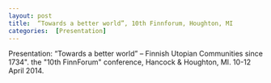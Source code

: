 ```yaml
---
layout: post 
title:  “Towards a better world”, 10th Finnforum, Houghton, MI 
categories:  [Presentation] 
---
```

Presentation: “Towards a better world” – Finnish Utopian Communities since 1734". the "10th FinnForum" conference, Hancock & Houghton, MI.
10-12 April 2014.
